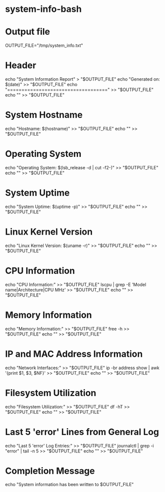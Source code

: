 # system-info-bash

# Output file
OUTPUT_FILE="/tmp/system_info.txt"

# Header
echo "System Information Report" > "$OUTPUT_FILE"
echo "Generated on: $(date)" >> "$OUTPUT_FILE"
echo "===================================" >> "$OUTPUT_FILE"
echo "" >> "$OUTPUT_FILE"

# System Hostname
echo "Hostname: $(hostname)" >> "$OUTPUT_FILE"
echo "" >> "$OUTPUT_FILE"

# Operating System
echo "Operating System: $(lsb_release -d | cut -f2-)" >> "$OUTPUT_FILE"
echo "" >> "$OUTPUT_FILE"

# System Uptime
echo "System Uptime: $(uptime -p)" >> "$OUTPUT_FILE"
echo "" >> "$OUTPUT_FILE"

# Linux Kernel Version
echo "Linux Kernel Version: $(uname -r)" >> "$OUTPUT_FILE"
echo "" >> "$OUTPUT_FILE"

# CPU Information
echo "CPU Information:" >> "$OUTPUT_FILE"
lscpu | grep -E 'Model name|Architecture|CPU MHz' >> "$OUTPUT_FILE"
echo "" >> "$OUTPUT_FILE"

# Memory Information
echo "Memory Information:" >> "$OUTPUT_FILE"
free -h >> "$OUTPUT_FILE"
echo "" >> "$OUTPUT_FILE"

# IP and MAC Address Information
echo "Network Interfaces:" >> "$OUTPUT_FILE"
ip -br address show | awk '{print $1, $3, $NF}' >> "$OUTPUT_FILE"
echo "" >> "$OUTPUT_FILE"

# Filesystem Utilization
echo "Filesystem Utilization:" >> "$OUTPUT_FILE"
df -hT >> "$OUTPUT_FILE"
echo "" >> "$OUTPUT_FILE"

# Last 5 'error' Lines from General Log
echo "Last 5 'error' Log Entries:" >> "$OUTPUT_FILE"
journalctl | grep -i "error" | tail -n 5 >> "$OUTPUT_FILE"
echo "" >> "$OUTPUT_FILE"

# Completion Message
echo "System information has been written to $OUTPUT_FILE"
